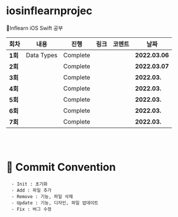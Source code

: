 # iosinflearnprojec
🌱Inflearn iOS Swift 공부

| 회차    | 내용                                           | 진행 | 링크                                                         | 코멘트                                                  | 날짜           |
| ------- | ---------------------------------------------- | ---- | ------------------------------------------------------------ | ------------------------------------------------------- | -------------- |
| **1회** | Data Types | Complete |  |  | **2022.03.06** |
| **2회** |  | Complete |  |  | **2022.03.07** |
| **3회** |  | Complete |  |  | **2022.03.** |
| **4회** |  | Complete |  |  | **2022.03.** |
| **5회** |  | Complete |  |  | **2022.03.** |
| **6회** |  | Complete |  |  | **2022.03.** |
| **7회** |  | Complete |  |  | **2022.03.** |


</br>

</br>



# :memo: Commit Convention

```
  - Init : 초기화
  - Add : 파일 추가
  - Remove : 기능, 파일 삭제
  - Update : 기능, 디자인, 파일 업데이트
  - Fix : 버그 수정
```

<br></br>
